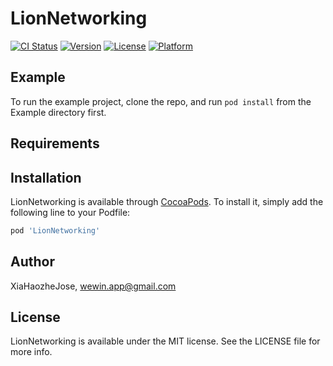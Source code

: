 # LionNetworking

[![CI Status](https://img.shields.io/travis/XiaHaozheJose/LionNetworking.svg?style=flat)](https://travis-ci.org/XiaHaozheJose/LionNetworking)
[![Version](https://img.shields.io/cocoapods/v/LionNetworking.svg?style=flat)](https://cocoapods.org/pods/LionNetworking)
[![License](https://img.shields.io/cocoapods/l/LionNetworking.svg?style=flat)](https://cocoapods.org/pods/LionNetworking)
[![Platform](https://img.shields.io/cocoapods/p/LionNetworking.svg?style=flat)](https://cocoapods.org/pods/LionNetworking)

## Example

To run the example project, clone the repo, and run `pod install` from the Example directory first.

## Requirements

## Installation

LionNetworking is available through [CocoaPods](https://cocoapods.org). To install
it, simply add the following line to your Podfile:

```ruby
pod 'LionNetworking'
```

## Author

XiaHaozheJose, wewin.app@gmail.com

## License

LionNetworking is available under the MIT license. See the LICENSE file for more info.
